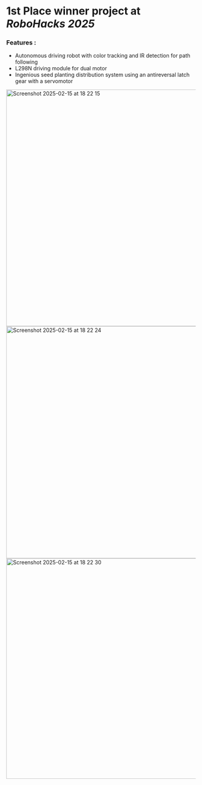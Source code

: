 # 1st Place winner project at *RoboHacks 2025* 

### Features : 
* Autonomous driving robot with color tracking and IR detection for path following 
* L298N driving module for dual motor 
* Ingenious seed planting distribution system using an antireversal latch gear with a servomotor

<img width="630" alt="Screenshot 2025-02-15 at 18 22 15" src="https://github.com/user-attachments/assets/2413b059-c365-41ff-b0d6-376eb6f1728f" />
<img width="618" alt="Screenshot 2025-02-15 at 18 22 24" src="https://github.com/user-attachments/assets/d100c79a-6beb-4c74-9f9f-6332f3d272d1" />
<img width="587" alt="Screenshot 2025-02-15 at 18 22 30" src="https://github.com/user-attachments/assets/74ecd20c-e22c-48b8-a89c-c6146a1df4bd" />
